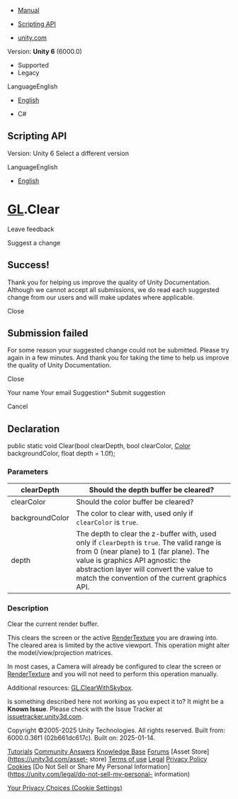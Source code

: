 [ ]()

  * [Manual](../Manual/index.html)
  * [Scripting API](../ScriptReference/index.html)

  * [unity.com](https://unity.com/)

Version: **Unity 6** (6000.0)

  * Supported
  * Legacy

LanguageEnglish

  * [English]()

  * C#

[ ](https://docs.unity3d.com)

## Scripting API

Version: Unity 6 Select a different version

LanguageEnglish

  * [English]()

#  [GL](GL.html).Clear

Leave feedback

Suggest a change

## Success!

Thank you for helping us improve the quality of Unity Documentation. Although
we cannot accept all submissions, we do read each suggested change from our
users and will make updates where applicable.

Close

## Submission failed

For some reason your suggested change could not be submitted. Please <a>try
again</a> in a few minutes. And thank you for taking the time to help us
improve the quality of Unity Documentation.

Close

Your name Your email Suggestion* Submit suggestion

Cancel

[ ]()

## Declaration

public static void Clear(bool clearDepth, bool clearColor, [Color](Color.html)
backgroundColor, float depth = 1.0f);

### Parameters

clearDepth | Should the depth buffer be cleared?  
---|---  
clearColor | Should the color buffer be cleared?  
backgroundColor | The color to clear with, used only if `clearColor` is `true`.  
depth | The depth to clear the z-buffer with, used only if `clearDepth` is `true`. The valid range is from 0 (near plane) to 1 (far plane). The value is graphics API agnostic: the abstraction layer will convert the value to match the convention of the current graphics API.  
  
### Description

Clear the current render buffer.

This clears the screen or the active [RenderTexture](RenderTexture.html) you
are drawing into. The cleared area is limited by the active viewport. This
operation might alter the model/view/projection matrices.  
  
In most cases, a Camera will already be configured to clear the screen or
[RenderTexture](RenderTexture.html) and you will not need to perform this
operation manually.  
  
Additional resources: [GL.ClearWithSkybox](GL.ClearWithSkybox.html).

Is something described here not working as you expect it to? It might be a
**Known Issue**. Please check with the Issue Tracker at
[issuetracker.unity3d.com](https://issuetracker.unity3d.com).

Copyright ©2005-2025 Unity Technologies. All rights reserved. Built from:
6000.0.36f1 (02b661dc617c). Built on: 2025-01-14.

[Tutorials](https://unity3d.com/learn) [Community
Answers](https://answers.unity3d.com) [Knowledge
Base](https://support.unity3d.com/hc/en-us)
[Forums](https://forum.unity3d.com) [Asset Store](https://unity3d.com/asset-
store) [Terms of use](https://docs.unity3d.com/Manual/TermsOfUse.html)
[Legal](https://unity.com/legal) [Privacy
Policy](https://unity.com/legal/privacy-policy)
[Cookies](https://unity.com/legal/cookie-policy) [Do Not Sell or Share My
Personal Information](https://unity.com/legal/do-not-sell-my-personal-
information)

[Your Privacy Choices (Cookie Settings)](javascript:void\(0\);)

